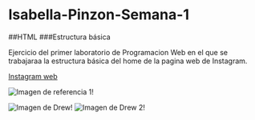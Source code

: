 # Isabella-Pinzon-Semana-1

##HTML
###Estructura básica 

Ejercicio del primer laboratorio de Programacion Web en el que se trabajaraa la estructura básica del home de la pagina web de Instagram.

[Instagram web](https://www.instagram.com/)

![Imagen de referencia 1!](https://scontent.fclo2-2.fna.fbcdn.net/v/t39.30808-6/297235403_10217172727709639_5239701902360698184_n.jpg?_nc_cat=104&ccb=1-7&_nc_sid=730e14&_nc_ohc=7D1YbhaaD4oAX9oCsK2&_nc_ht=scontent.fclo2-2.fna&oh=00_AT9ETfbVLweolEc0cJbJzIVW-bWWuHrZsniV92tiNpb00w&oe=62F27E01 "IMG1")

![Imagen de Drew!](https://i.pinimg.com/564x/d6/03/09/d6030980b804a52a156ff71566c636e5.jpg "IMG2")
![Imagen de Drew 2!](https://i.pinimg.com/564x/03/72/e3/0372e3dc979d75b35f261b31691ffe59.jpg "IMG3")

